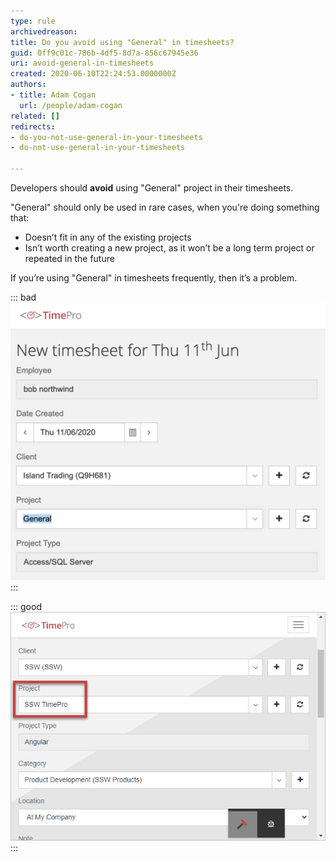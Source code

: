 ```yaml
---
type: rule
archivedreason: 
title: Do you avoid using "General" in timesheets?
guid: 0ff9c01c-786b-4df5-8d7a-856c67945e36
uri: avoid-general-in-timesheets
created: 2020-06-10T22:24:53.0000000Z
authors:
- title: Adam Cogan
  url: /people/adam-cogan
related: []
redirects:
- do-you-not-use-general-in-your-timesheets
- do-not-use-general-in-your-timesheets

---
```


Developers should **avoid** using "General" project in their timesheets.

"General" should only be used in rare cases, when you're doing something that:

* Doesn’t fit in any of the existing projects
* Isn’t worth creating a new project, as it won’t be a long term project or repeated in the future

<!--endintro-->

If you’re using "General" in timesheets frequently, then it’s a problem.

::: bad  
![Figure: Bad example - "General" project or category](using-general-timesheets-bad.png)  
:::

::: good
![Figure: Good example - Specific project or category](good-example-timesheet.jpg)  
:::
